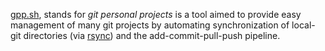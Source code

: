 [gpp.sh](https://github.com/yxm-dev/gpm.sh), stands for *git personal projects* is a tool aimed to provide easy
management of many git projects by automating synchronization of local-git directories (via
[rsync](https://github.com/WayneD/rsync)) and the add-commit-pull-push pipeline.
